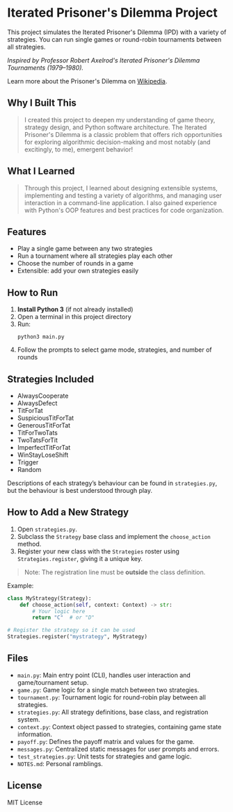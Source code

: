 # Iterated Prisoner's Dilemma Project

This project simulates the Iterated Prisoner's Dilemma (IPD) with a variety of strategies. You can run single games or round-robin tournaments between all strategies.

*Inspired by Professor Robert Axelrod's Iterated Prisoner's Dilemma Tournaments (1979–1980).*

Learn more about the Prisoner's Dilemma on [Wikipedia](https://en.wikipedia.org/wiki/Prisoner%27s_dilemma).

## Why I Built This
> I created this project to deepen my understanding of game theory, strategy design, and Python software architecture. The Iterated Prisoner's Dilemma is a classic problem that offers rich opportunities for exploring algorithmic decision-making and most notably (and excitingly, to me), emergent behavior!

## What I Learned
> Through this project, I learned about designing extensible systems, implementing and testing a variety of algorithms, and managing user interaction in a command-line application. I also gained experience with Python's OOP features and best practices for code organization.

## Features
- Play a single game between any two strategies
- Run a tournament where all strategies play each other
- Choose the number of rounds in a game
- Extensible: add your own strategies easily

## How to Run
1. **Install Python 3** (if not already installed)
2. Open a terminal in this project directory
3. Run:
   ```
   python3 main.py
   ```
4. Follow the prompts to select game mode, strategies, and number of rounds

## Strategies Included
- AlwaysCooperate
- AlwaysDefect
- TitForTat
- SuspiciousTitForTat
- GenerousTitForTat
- TitForTwoTats
- TwoTatsForTit
- ImperfectTitForTat
- WinStayLoseShift
- Trigger
- Random

Descriptions of each strategy’s behaviour can be found in `strategies.py`, but the behaviour is best understood through play.

## How to Add a New Strategy
1. Open `strategies.py`.
2. Subclass the `Strategy` base class and implement the `choose_action` method.
3. Register your new class with the `Strategies` roster using `Strategies.register`, giving it a unique key.
> Note: The registration line must be **outside** the class definition.

Example:
```python
class MyStrategy(Strategy):
    def choose_action(self, context: Context) -> str:
        # Your logic here
        return "C"  # or "D"

# Register the strategy so it can be used
Strategies.register("mystrategy", MyStrategy)
```

## Files
- `main.py`: Main entry point (CLI), handles user interaction and game/tournament setup.
- `game.py`: Game logic for a single match between two strategies.
- `tournament.py`: Tournament logic for round-robin play between all strategies.
- `strategies.py`: All strategy definitions, base class, and registration system.
- `context.py`: Context object passed to strategies, containing game state information.
- `payoff.py`: Defines the payoff matrix and values for the game.
- `messages.py`: Centralized static messages for user prompts and errors.
- `test_strategies.py`: Unit tests for strategies and game logic.
- `NOTES.md`: Personal ramblings.

## License
MIT License
